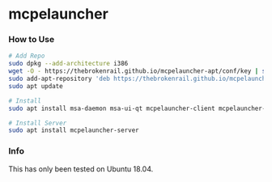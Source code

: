 # mcpelauncher

### How to Use

```bash
# Add Repo
sudo dpkg --add-architecture i386
wget -O - https://thebrokenrail.github.io/mcpelauncher-apt/conf/key | sudo apt-key add -
sudo add-apt-repository 'deb https://thebrokenrail.github.io/mcpelauncher-apt/ bionic main'
sudo apt update

# Install
sudo apt install msa-daemon msa-ui-qt mcpelauncher-client mcpelauncher-ui-qt mcpelauncher-ui-qt-icon mcpelauncher-linux-bin

# Install Server
sudo apt install mcpelauncher-server
```
### Info

This has only been tested on Ubuntu 18.04.

